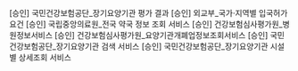 [승인] 국민건강보험공단_장기요양기관 평가 결과
[승인] 외교부_국가·지역별 입국허가요건
[승인] 국립중앙의료원_전국 약국 정보 조회 서비스
[승인] 건강보험심사평가원_병원정보서비스
[승인] 건강보험심사평가원_요양기관개폐업정보조회서비스
[승인] 국민건강보험공단_장기요양기관 검색 서비스
[승인] 국민건강보험공단_장기요양기관 시설별 상세조회 서비스
